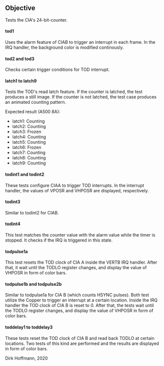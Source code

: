 ## Objective

Tests the CIA's 24-bit-counter.

#### tod1

Uses the alarm feature of CIAB to trigger an interrupt in each frame. In the IRQ handler, the background color is modified continously.

#### tod2 and tod3

Checks certain trigger conditions for TOD interrupt. 

#### latch1 to latch9

Tests the TOD's read latch feature. If the counter is latched, the test produces a still image. If the counter is not  latched, the test case produces an animated counting pattern.

Expected result (A500 8A): 

- latch1: Counting
- latch2: Counting
- latch3: Frozen
- latch4: Counting 
- latch5: Counting 
- latch6: Frozen
- latch7: Counting
- latch8: Counting
- latch9: Counting

#### todint1 and todint2

These tests configure CIAA to trigger TOD interrupts. In the interrupt handler, the values of VPOSR and VHPOSR are displayed, respectively.

#### todint3

Similar to todint2 for CIAB.

#### todint4

This test matches the counter value with the alarm value while the timer is stopped. It checks if the IRQ is triggered in this state. 

#### todpulse1a

This test resets the TOD clock of CIA A inside the VERTB IRQ handler. After that, it wait until the TODLO register changes, and display the value of VHPOSR in form of color bars. 

#### todpulse1b and todpulse2b

Similar to todpulse1a for CIA B (which counts HSYNC pulses). Both test utilize the Copper to trigger an interrupt at a certain location. Inside the IRQ handler the TOD clock of CIA B is reset to 0. After that, the tests wait until the TODLO register changes, and display the value of VHPOSR in form of color bars.

#### toddelay1 to toddelay3

These tests reset the TOD clock of CIA B and read back TODLO at certain locations. Two tests of this kind are performed and the results are displayed in form of color bars.


Dirk Hoffmann, 2020
